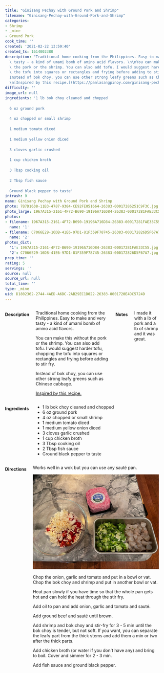 ```yaml
---
title: "Ginisang Pechay with Ground Pork and Shrimp"
filename: "Ginisang-Pechay-with-Ground-Pork-and-Shrimp"
categories:
- Shrimp
- _mine
- Ground Pork
cook_time: ''
created: '2021-02-22 13:59:40'
created_ts: 1614002380
description: "Traditional home cooking from the Philippines. Easy to make and very\
  \ tasty - a kind of umami bomb of amino acid flavors. \n\nYou can make this without\
  \ the pork or the shrimp. You can also add tofu. I would suggest harder tofu, chopping\
  \ the tofu into squares or rectangles and frying before adding to stir fry.\n\n\
  Instead of bok choy, you can use other strong leafy greens such as Chinese cabbage.\n\
  \n[Inspired by this recipe.](https://panlasangpinoy.com/ginisang-pechay-with-ground-pork-and-shrimp-bok-choy/)"
difficulty: ''
image_url: null
ingredients: '1 lb bok choy cleaned and chopped

  6 oz ground pork

  4 oz chopped or small shrimp

  1 medium tomato diced

  1 medium yellow onion diced

  3 cloves garlic crushed

  1 cup chicken broth

  3 Tbsp cooking oil

  2 Tbsp fish sauce

  Ground black pepper to taste'
intrash: 0
name: Ginisang Pechay with Ground Pork and Shrimp
photo: 7B7D1638-11B3-4787-9384-CE92FE051664-26383-00017286251C9F3C.jpg
photo_large: 1967A315-2161-4F72-B690-19196A716D84-26383-00017281FAE33C55.jpg
photos:
- filename: 1967A315-2161-4F72-B690-19196A716D84-26383-00017281FAE33C55.jpg
  name: '1'
- filename: C7066E29-16DB-41E6-97D1-81F359F78745-26383-000172826D5F67A7.jpg
  name: '2'
photos_dict:
  '1': 1967A315-2161-4F72-B690-19196A716D84-26383-00017281FAE33C55.jpg
  '2': C7066E29-16DB-41E6-97D1-81F359F78745-26383-000172826D5F67A7.jpg
prep_time: ''
rating: 5
servings: ''
source: null
source_url: null
total_time: ''
type: _mine
uid: D1802362-2744-4AED-A6DC-2AB29EC1D022-26383-0001720E4DC5724D
---
```

<div class="large-8 medium-7 columns" id="writeup">		<h4 id="description">Description</h4>
<div class="box box-description content"><p>Traditional home cooking from the Philippines. Easy to make and very tasty - a kind of umami bomb of amino acid flavors.</p>
<p>You can make this without the pork or the shrimp. You can also add tofu. I would suggest harder tofu, chopping the tofu into squares or rectangles and frying before adding to stir fry.</p>
<p>Instead of bok choy, you can use other strong leafy greens such as Chinese cabbage.</p>
<p><a href="https://panlasangpinoy.com/ginisang-pechay-with-ground-pork-and-shrimp-bok-choy/">Inspired by this recipe.</a></p>
</div>		<h4 id="notes">Notes</h4>
<div class="box box-notes"><p>I made it with a lb of pork and a lb of shrimp and it was great.</p>
</div>	</div><!-- #writeup -->
</div><!-- #row-one -->
<div class="row" id="row-two">	<div class="medium-4 small-5 columns"><h4 id="ingredients">Ingredients</h4><div class="box box-ingredients content"><ul>
<li>1 lb bok choy cleaned and chopped</li>
<li>6 oz ground pork</li>
<li>4 oz chopped or small shrimp</li>
<li>1 medium tomato diced</li>
<li>1 medium yellow onion diced</li>
<li>3 cloves garlic crushed</li>
<li>1 cup chicken broth</li>
<li>3 Tbsp cooking oil</li>
<li>2 Tbsp fish sauce</li>
<li>Ground black pepper to taste</li>
</ul>
</div>	</div>	<div class="medium-6 small-7 columns"><h4 id="directions">Directions</h4><div class="box box-directions content"><p>Works well in a wok but you can use any sauté pan.</p>
<p><img src="/images/recipes/D1802362-2744-4AED-A6DC-2AB29EC1D022-26383-0001720E4DC5724D/C7066E29-16DB-41E6-97D1-81F359F78745-26383-000172826D5F67A7.jpg" alt="2" /></p>
<p>Chop the onion, garlic and tomato and put in a bowl or vat. Chop the bok choy and shrimp and put in another bowl or vat.</p>
<p>Heat pan slowly if you have time so that the whole pan gets hot and can hold the heat through the stir fry.</p>
<p>Add oil to pan and add onion, garlic and tomato and sauté.</p>
<p>Add ground beef and sauté until brown.</p>
<p>Add shrimp and bok choy and stir-fry for 3 - 5 min until the bok choy is tender, but not soft. If you want, you can separate the leafy part from the thick stems and add them a min or two after the thick parts.</p>
<p>Add chicken broth (or water if you don't have any) and bring to boil. Cover and simmer for 2 - 3 min.</p>
<p>Add fish sauce and ground black pepper.</p>
</div>	</div>